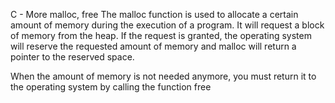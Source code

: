 C - More malloc, free
The malloc function is used to allocate a certain amount of memory during the
execution of a program. It will request a block of memory from the heap.
If the request is granted, the operating system will reserve the requested
amount of memory and malloc will return a pointer to the reserved space.

When the amount of memory is not needed anymore, you must return it to the
operating system by calling the function free